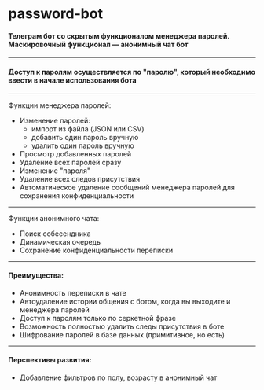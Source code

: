 # password-bot
#### Телеграм бот со скрытым функционалом менеджера паролей. Маскировочный функционал — анонимный чат бот
---
#### Доступ к паролям осуществляется по "паролю", который необходимо ввести в начале использования бота
---
Функции менеджера паролей:
- Изменение паролей:
    - импорт из файла (JSON или CSV)
    - добавить один пароль вручную
    - удалить один пароль вручную
- Просмотр добавленных паролей
- Удаление всех паролей сразу
- Изменение "пароля"
- Удаление всех следов присутствия
- Автоматическое удаление сообщений менеджера паролей для сохранения конфиденциальности
---
Функции анонимного чата:
- Поиск собесендника
- Динамическая очередь
- Сохранение конфиденциальности переписки
---
#### Преимущества:
- Анонимность переписки в чате
- Автоудаление истории общения с ботом, когда вы выходите и менеджера паролей
- Доступ к паролям только по серкетной фразе
- Возможность полностью удалить следы присутствия в боте
- Шифрование паролей в базе данных (примитивное, но есть)
---
#### Перспективы развития:
- Добавление фильтров по полу, возрасту в анонимный чат